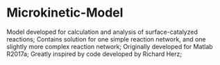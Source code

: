 # Microkinetic-Model
Model developed for calculation and analysis of surface-catalyzed reactions;
Contains solution for one simple reaction network, and one slightly more complex reaction network;
Originally developed for Matlab R2017a;
Greatly inspired by code developed by Richard Herz;
